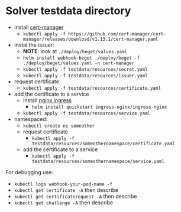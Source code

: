 # Solver testdata directory

- install [cert-manager](https://github.com/cert-manager/cert-manager)
    - `kubectl apply -f https://github.com/cert-manager/cert-manager/releases/download/v1.13.1/cert-manager.yaml`
- instal the issuer:
    - **NOTE**: look at `./deploy/beget/values.yaml`
    - `helm install webhook-beget ./deploy/beget -f ./deploy/beget/values.yaml -n cert-manager`
    - `kubectl apply -f testdata/resources/secret.yaml`
    - `kubectl apply -f testdata/resources/issuer.yaml`
- request certificate
    - `kubectl apply -f testdata/resources/certificate.yaml`
- add the certificate to a service
    - install [nginx ingress](https://cert-manager.io/docs/tutorials/acme/nginx-ingress/)
        - `helm install quickstart ingress-nginx/ingress-nginx`
    - `kubectl apply -f testdata/resources/service.yaml`
- namespaced:
    - `kubectl create ns someother`
    - request certificate
        - `kubectl apply -f testdata/resources/someothernamespace/certificate.yaml`
    - add the certificate to a service
        - `kubectl apply -f testdata/resources/someothernamespace/service.yaml`

For debugging use:

- `kubectl logs webhook-your-pod-name -f`
- `kubectl get certificate -A` then describe
- `kubectl get certificaterequest -A` then describe
- `kubectl get challenge -A` then describe


